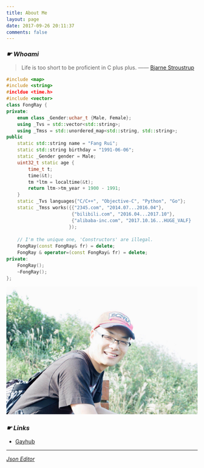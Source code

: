 ```yaml
---
title: About Me
layout: page
date: 2017-09-26 20:11:37
comments: false
---
```


### *☛ Whoami*

> Life is too short to be proficient in C plus plus. —— [Bjarne Stroustrup](http://www.stroustrup.com)

``` cpp
#include <map>
#include <string>
#incldue <time.h>
#include <vector>
class FongRay {
private:
    enum class _Gender:uchar_t {Male, Female};
    using _Tvs = std::vector<std::string>;
    using _Tmss = std::unordered_map<std::string, std::string>;
public
    static std::string name = "Fang Rui";
    static std::string birthday = "1991-06-06";
    static _Gender gender = Male;
    uint32_t static age {
        time_t t;
        time(&t);
        tm *ltm = localtime(&t);
        return ltm->tm_year + 1900 - 1991;
    }
    static _Tvs languages{"C/C++", "Objective-C", "Python", "Go"};
    static _Tmss works({{"2345.com", "2014.07...2016.04"},
                        {"bilibili.com", "2016.04...2017.10"},
                        {"alibaba-inc.com", "2017.10.16...HUGE_VALF}
                       });

    // I'm the unique one, 'Constructors' are illegal.
    FongRay(const FongRay& fr) = delete;
    FongRay & operator=(const FongRay& fr) = delete;
private:
    FongRay();
    ~FongRay();
};
```

![1](/images/me.jpg)

### *☛ Links*

* [Gayhub](https://github.com/FongRay)

---
[*Json Editor*](../jsoneditor)
